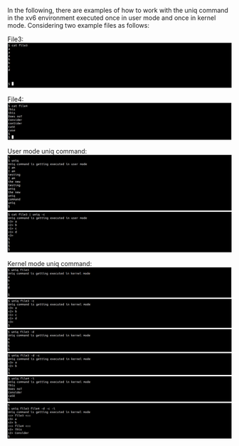 


In the following, there are examples of how to work with the uniq command in the xv6 environment executed once in user mode and once in kernel mode.
Considering two example files as follows:


File3:
![file3](https://github.com/gkiarashv/xv6/blob/main/images/file3.png)

File4:
![file4](https://github.com/gkiarashv/xv6/blob/main/images/file4.png)


User mode uniq command:
![uniquserex1](https://github.com/gkiarashv/xv6/blob/main/images/uniquserex1.png)
![uniquserex2](https://github.com/gkiarashv/xv6/blob/main/images/uniquserex2.png)




Kernel mode uniq command:
![headkernelex1](https://github.com/gkiarashv/xv6/blob/main/images/uniqkernelex1.png)
![headkernelex2](https://github.com/gkiarashv/xv6/blob/main/images/uniqkernelex2.png)
![headkernelex3](https://github.com/gkiarashv/xv6/blob/main/images/uniqkernelex3.png)
![headkernelex4](https://github.com/gkiarashv/xv6/blob/main/images/uniqkernelex4.png)
![headkernelex5](https://github.com/gkiarashv/xv6/blob/main/images/uniqkernelex5.png)
![headkernelex6](https://github.com/gkiarashv/xv6/blob/main/images/uniqkernelex6.png)

















